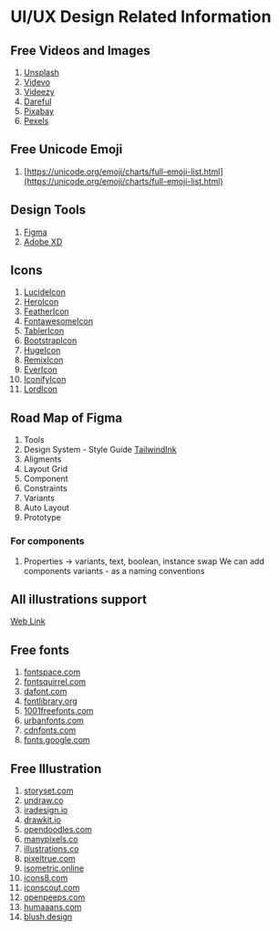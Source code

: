 # UI/UX Design Related Information

## Free Videos and Images
1. [Unsplash](https://unsplash.com/)
2. [Videvo](https://www.videvo.net/)
3. [Videezy](https://www.videezy.com/)
4. [Dareful](https://dareful.com/)
5. [Pixabay](https://pixabay.com/)
6. [Pexels](https://www.pexels.com/)

## Free Unicode Emoji
1. [https://unicode.org/emoji/charts/full-emoji-list.html](https://unicode.org/emoji/charts/full-emoji-list.html)

## Design Tools
1. [Figma](https://www.figma.com/)
2. [Adobe XD](https://www.adobe.com/products/xd.html)

## Icons
1. [LucideIcon](https://lucide.dev/icons/)
2. [HeroIcon](https://heroicons.com/)
3. [FeatherIcon](https://feathericons.com/)
4. [FontawesomeIcon](https://fontawesome.com/icons)
5. [TablerIcon](https://tabler.io/icons)
6. [BootstrapIcon](https://icons.getbootstrap.com/)
7. [HugeIcon](https://hugeicons.com/icons?style=Stroke&type=Rounded)
8. [RemixIcon](https://remixicon.com/)
9. [EverIcon](http://www.evericons.com/)
10. [IconifyIcon](https://iconify.design/)
11. [LordIcon](https://lordicon.com/icons)

## Road Map of Figma
1. Tools
2. Design System - Style Guide [TailwindInk](https://tailwind.ink/)
4. Aligments
5. Layout Grid
6. Component
7. Constraints
8. Variants
9. Auto Layout
10. Prototype

### For components
1. Properties -> variants, text, boolean, instance swap
   We can add components variants - as a naming conventions

## All illustrations support
[Web Link](https://bluevertigo.com.ar/)

## Free fonts
1. [fontspace.com](http://fontspace.com)
2. [fontsquirrel.com](http://fontsquirrel.com)
3. [dafont.com](http://dafont.com)
4. [fontlibrary.org](http://fontlibrary.org)
5. [1001freefonts.com](http://1001freefonts.com)
6. [urbanfonts.com](http://urbanfonts.com)
7. [cdnfonts.com](http://cdnfonts.com)
8. [fonts.google.com](http://fonts.google.com)

## Free Illustration
1. [storyset.com](https://storyset.com)
2. [undraw.co](https://undraw.co/)
3. [iradesign.io](https://iradesign.io/)
4. [drawkit.io](https://drawkit.io/)
5. [opendoodles.com](https://www.opendoodles.com/)
6. [manypixels.co](https://www.manypixels.co/)
7. [illustrations.co](https://illustrations.co/)
8. [pixeltrue.com](https://www.pixeltrue.com/)
9. [isometric.online](https://isometric.online/)
10. [icons8.com](https://icons8.com/)
11. [iconscout.com](https://iconscout.com/)
12. [openpeeps.com](https://www.openpeeps.com/)
13. [humaaans.com](https://www.humaaans.com/)
14. [blush.design](https://blush.design/)
